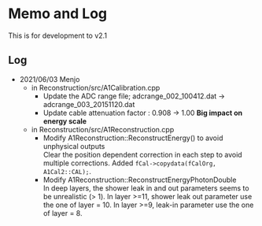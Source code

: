# Memo and Log
This is for development to v2.1

## Log
- 2021/06/03 Menjo
  - in Reconstruction/src/A1Calibration.cpp  
    - Update the ADC range file; adcrange_002_100412.dat -> adcrange_003_20151120.dat
    - Update cable attenuation factor : 0.908 -> 1.00 **Big impact on energy scale** 
  - in Reconstruction/src/A1Reconstruction.cpp 
    - Modify A1Reconstruction::ReconstructEnergy() to avoid unphysical outputs  
      Clear the position dependent correction in each step to avoid multiple corrections. Added ```fCal->copydata(fCalOrg, A1Cal2::CAL);```. 
    - Modify A1Reconstruction::ReconstructEnergyPhotonDouble  
      In deep layers, the shower leak in and out parameters seems to be unrealistic (> 1). In layer >=11, shower leak out parameter use the one of layer = 10. In layer >=9, leak-in parameter use the one of layer = 8. 
     
